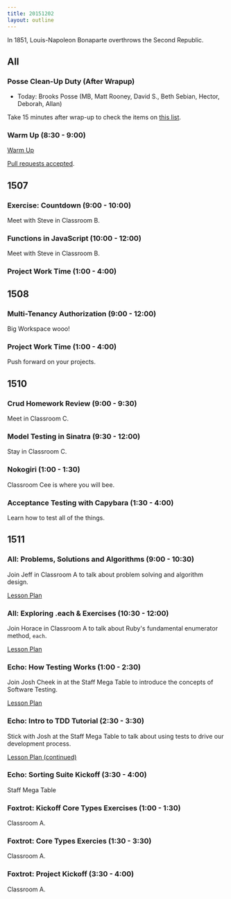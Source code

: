 ```yaml
---
title: 20151202
layout: outline
---
```


In 1851, Louis-Napoleon Bonaparte overthrows the Second Republic.

## All

### Posse Clean-Up Duty (After Wrapup)

* Today: Brooks Posse (MB, Matt Rooney, David S., Beth Sebian, Hector, Deborah, Allan)

Take 15 minutes after wrap-up to check the items on [this list](https://gist.github.com/rwarbelow/f5cfe4333402d043ef2e).

### Warm Up (8:30 - 9:00)

[Warm Up](https://thewarmup.herokuapp.com)

[Pull requests accepted](https://github.com/mikedao/the-warm-up).


## 1507

### Exercise: Countdown (9:00 - 10:00)

Meet with Steve in Classroom B.

### Functions in JavaScript (10:00 - 12:00)

Meet with Steve in Classroom B.

### Project Work Time (1:00 - 4:00)


## 1508

### Multi-Tenancy Authorization (9:00 - 12:00)

Big Workspace wooo!

### Project Work Time (1:00 - 4:00)

Push forward on your projects.


## 1510

### Crud Homework Review (9:00 - 9:30)

Meet in Classroom C.

### Model Testing in Sinatra (9:30 - 12:00)

Stay in Classroom C.

### Nokogiri (1:00 - 1:30)

Classroom Cee is where you will bee.

### Acceptance Testing with Capybara (1:30 - 4:00)

Learn how to test all of the things.


## 1511

### All: Problems, Solutions and Algorithms (9:00 - 10:30)

Join Jeff in Classroom A to talk about problem solving and
algorithm design.

[Lesson Plan](https://github.com/turingschool/lesson_plans/blob/master/ruby_01-object_oriented_programming_with_ruby/problems_solutions_algorithms.markdown)

### All: Exploring .each & Exercises (10:30 - 12:00)

Join Horace in Classroom A to talk about Ruby's
fundamental enumerator method, `each`.

[Lesson Plan](https://github.com/turingschool/lesson_plans/blob/master/ruby_01-object_oriented_programming_with_ruby/primer_on_each.markdown)

### Echo: How Testing Works (1:00 - 2:30)

Join Josh Cheek in at the Staff Mega Table to introduce the concepts
of Software Testing.

[Lesson Plan](https://github.com/turingschool/lesson_plans/blob/master/ruby_01-object_oriented_programming_with_ruby/how_testing_works.markdown)

### Echo: Intro to TDD Tutorial (2:30 - 3:30)

Stick with Josh at the Staff Mega Table to talk about using tests
to drive our development process.

[Lesson Plan (continued)](https://github.com/turingschool/lesson_plans/blob/master/ruby_01-object_oriented_programming_with_ruby/how_testing_works.markdown)

### Echo: Sorting Suite Kickoff (3:30 - 4:00)

Staff Mega Table

### Foxtrot: Kickoff Core Types Exercises (1:00 - 1:30)

Classroom A.

### Foxtrot: Core Types Exercies (1:30 - 3:30)

Classroom A.

### Foxtrot: Project Kickoff (3:30 - 4:00)

Classroom A.
